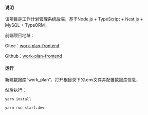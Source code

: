 ####  说明

该项目是工作计划管理系统后端，基于Node.js + TypeScript + Nest.js + MySQL + TypeORM。

前端项目地址：

Gitee：[work-plan-frontend](https://gitee.com/youyouzhang/work-plan-frontend)

Github：[work-plan-frontend](https://github.com/zhangfh-cq/work-plan-frontend)

#### 运行

新建数据库“work_plan”，打开根目录下的.env文件并配置数据库信息，

然后执行：

```
yarn install
```

```
yarn run start:dev
```

